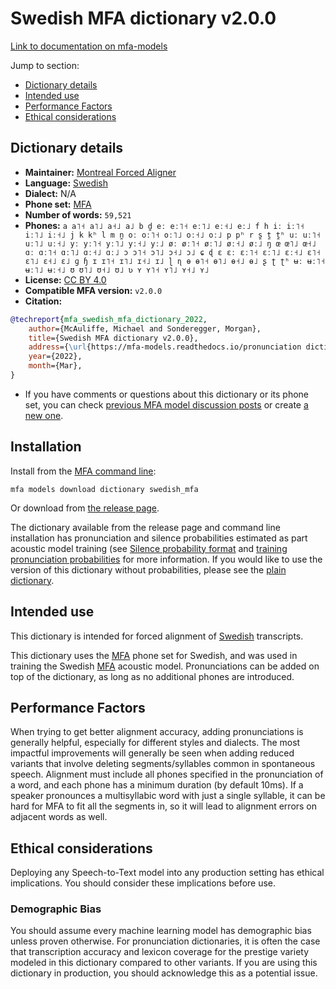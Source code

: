 
# Swedish MFA dictionary v2.0.0

[Link to documentation on mfa-models](https://mfa-models.readthedocs.io/en/main/dictionary/swedish_mfa.html)

Jump to section:

- [Dictionary details](#dictionary-details)
- [Intended use](#intended-use)
- [Performance Factors](#performance-factors)
- [Ethical considerations](#ethical-considerations)

## Dictionary details

- **Maintainer:** [Montreal Forced Aligner](https://montreal-forced-aligner.readthedocs.io/)
- **Language:** [Swedish](https://en.wikipedia.org/wiki/Swedish_language)
- **Dialect:** N/A
- **Phone set:** [MFA](https://mfa-models.readthedocs.io/en/refactor/mfa_phone_set.html#swedish)
- **Number of words:** `59,521`
- **Phones:** `a a˥˧ a˥˩ a˧˩ a˩ b d̪ eː eː˥˧ eː˥˩ eː˧˩ eː˩ f h iː iː˥˧ iː˥˩ iː˧˩ j k kʰ l m n̪ oː oː˥˧ oː˥˩ oː˧˩ oː˩ p pʰ r s̪ t̪ t̪ʰ uː uː˥˧ uː˥˩ uː˧˩ yː yː˥˧ yː˥˩ yː˧˩ yː˩ øː øː˥˧ øː˥˩ øː˧˩ øː˩ ŋ œ œ˥˩ œ˧˩ ɑː ɑː˥˧ ɑː˥˩ ɑː˧˩ ɑː˩ ɔ ɔ˥˧ ɔ˥˩ ɔ˧˩ ɔ˩ ɕ ɖ ɛ ɛː ɛː˥˧ ɛː˥˩ ɛː˧˩ ɛ˥˧ ɛ˥˩ ɛ˧˩ ɛ˩ ɡ ɧ ɪ ɪ˥˧ ɪ˥˩ ɪ˧˩ ɪ˩ ɭ ɳ ɵ ɵ˥˧ ɵ˥˩ ɵ˧˩ ɵ˩ ʂ ʈ ʈʰ ʉː ʉː˥˧ ʉː˥˩ ʉː˧˩ ʊ ʊ˥˩ ʊ˧˩ ʊ˩ ʋ ʏ ʏ˥˧ ʏ˥˩ ʏ˧˩ ʏ˩`
- **License:** [CC BY 4.0](https://github.com/MontrealCorpusTools/mfa-models/tree/main/dictionary/swedish/mfa/v2.0.0/LICENSE)
- **Compatible MFA version:** `v2.0.0`
- **Citation:**

```bibtex
@techreport{mfa_swedish_mfa_dictionary_2022,
	author={McAuliffe, Michael and Sonderegger, Morgan},
	title={Swedish MFA dictionary v2.0.0},
	address={\url{https://mfa-models.readthedocs.io/pronunciation dictionary/Swedish/Swedish MFA dictionary v2_0_0.html}},
	year={2022},
	month={Mar},
}
```

- If you have comments or questions about this dictionary or its phone set, you can check [previous MFA model discussion posts](https://github.com/MontrealCorpusTools/mfa-models/discussions?discussions_q=Swedish+MFA+dictionary+v2.0.0) or create [a new one](https://github.com/MontrealCorpusTools/mfa-models/discussions/new).

## Installation

Install from the [MFA command line](https://montreal-forced-aligner.readthedocs.io/en/latest/user_guide/models/index.html):

```
mfa models download dictionary swedish_mfa
```

Or download from [the release page](https://github.com/MontrealCorpusTools/mfa-models/releases/tag/dictionary-swedish_mfa-v2.0.0).

The dictionary available from the release page and command line installation has pronunciation and silence probabilities estimated as part acoustic model training (see [Silence probability format](https://montreal-forced-aligner.readthedocs.io/en/latest/user_guide/dictionary.html#silence-probabilities) and [training pronunciation probabilities](https://montreal-forced-aligner.readthedocs.io/en/latest/user_guide/workflows/training_dictionary.html) for more information.  If you would like to use the version of this dictionary without probabilities, please see the [plain dictionary](https://raw.githubusercontent.com/MontrealCorpusTools/mfa-models/main/dictionary/swedish/mfa/swedish_mfa.dict).

## Intended use

This dictionary is intended for forced alignment of [Swedish](https://en.wikipedia.org/wiki/Swedish_language) transcripts.

This dictionary uses the [MFA](https://mfa-models.readthedocs.io/en/refactor/mfa_phone_set.html#swedish) phone set for Swedish, and was used in training the Swedish [MFA](https://mfa-models.readthedocs.io/en/refactor/mfa_phone_set.html#swedish) acoustic model. Pronunciations can be added on top of the dictionary, as long as no additional phones are introduced.

## Performance Factors

When trying to get better alignment accuracy, adding pronunciations is generally helpful, especially for different styles and dialects. The most impactful improvements will generally be seen when adding reduced variants that involve deleting segments/syllables common in spontaneous speech.  Alignment must include all phones specified in the pronunciation of a word, and each phone has a minimum duration (by default 10ms). If a speaker pronounces a multisyllabic word with just a single syllable, it can be hard for MFA to fit all the segments in, so it will lead to alignment errors on adjacent words as well.

## Ethical considerations

Deploying any Speech-to-Text model into any production setting has ethical implications. You should consider these implications before use.

### Demographic Bias

You should assume every machine learning model has demographic bias unless proven otherwise. For pronunciation dictionaries, it is often the case that transcription accuracy and lexicon coverage for the prestige variety modeled in this dictionary compared to other variants. If you are using this dictionary in production, you should acknowledge this as a potential issue.
